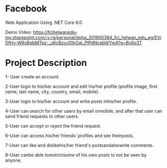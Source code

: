 # Facebook
Web Application Using .NET Core 6.0

Demo Video: https://fcihelwanedu-my.sharepoint.com/:v:/g/personal/doha_201900384_fci_helwan_edu_eg/EViDfHy-WRxBqbMTpz-_oKcBzco10kOaj_PIPdNcebWYmA?e=Bv6o3T


# Project Description

1- User create an account.

2-User login to his/her account and edit his/her profile (profile image, first name, last name, city, country, email, mobile). 

3-User  login  to  his/her  account  and write  posts inhis/her  profile. 

4-User  can  search  for  other  users  by  email  ormobile,  and  after  that  user can send friend requests to other users. 

5-User can accept or reject the friend request. 

6-User can access his/her friends’ profiles and see theirposts.

7-User can like and dislikehis/her friend's postsandalsowrite comments.

8-User  canbe  able  torestrictsome  of  his own  posts  to  not  be  seen  by anyone. 
